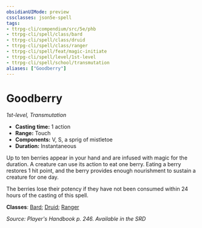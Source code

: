 ```yaml
---
obsidianUIMode: preview
cssclasses: json5e-spell
tags:
- ttrpg-cli/compendium/src/5e/phb
- ttrpg-cli/spell/class/bard
- ttrpg-cli/spell/class/druid
- ttrpg-cli/spell/class/ranger
- ttrpg-cli/spell/feat/magic-initiate
- ttrpg-cli/spell/level/1st-level
- ttrpg-cli/spell/school/transmutation
aliases: ["Goodberry"]
---
```

# Goodberry
*1st-level, Transmutation*  

- **Casting time:** 1 action
- **Range:** Touch
- **Components:** V, S, a sprig of mistletoe
- **Duration:** Instantaneous

Up to ten berries appear in your hand and are infused with magic for the duration. A creature can use its action to eat one berry. Eating a berry restores 1 hit point, and the berry provides enough nourishment to sustain a creature for one day.

The berries lose their potency if they have not been consumed within 24 hours of the casting of this spell.

**Classes**: [Bard](list-spells-classes-bard); [Druid](list-spells-classes-druid); [Ranger](list-spells-classes-ranger)

*Source: Player's Handbook p. 246. Available in the <span title='Systems Reference Document (5.1)'>SRD</span>*